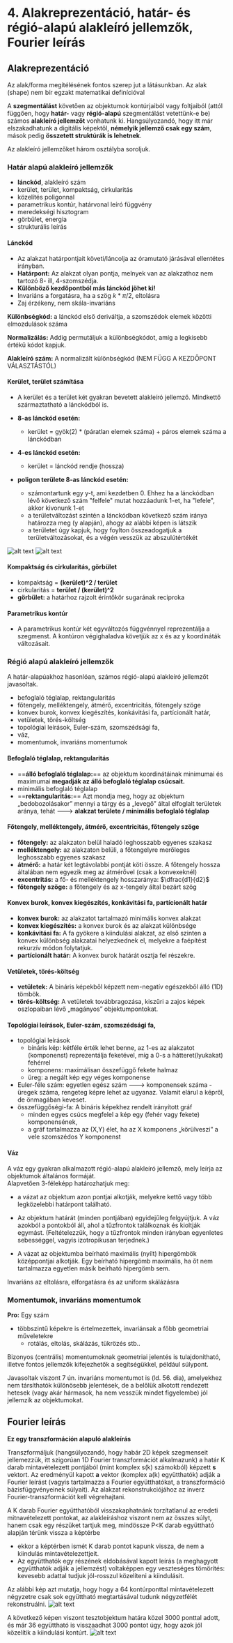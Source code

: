 


# 4. Alakreprezentáció, határ- és régió-alapú alakleíró jellemzők, Fourier leírás

## Alakreprezentáció

Az alak/forma megítélésének fontos szerep jut a látásunkban.
Az alak (shape) nem bír egzakt matematikai definícióval

A **szegmentálást** követően az objektumok kontúrjaiból vagy foltjaiból (attól függően, hogy **határ-** vagy **régió-alapú** szegmentálást vetettünk-e be) számos **alakleíró jellemzőt** vonhatunk ki.
Hangsúlyozandó, hogy itt már elszakadhatunk a digitális képektől, **némelyik jellemző
csak egy szám**, mások pedig **összetett struktúrák is lehetnek**.

Az alakleíró jellemzőket három osztályba soroljuk.

### Határ alapú alakleíró jellemzők

- **lánckód**, alakleíró szám
- kerület, terület, kompaktság, cirkularitás
- közelítés poligonnal
- parametrikus kontúr, határvonal leíró függvény
- meredekségi hisztogram
- görbület, energia
- strukturális leírás

#### Lánckód
- Az alakzat határpontjait követi/láncolja az óramutató járásával ellentétes irányban.
- **Határpont:** Az alakzat olyan pontja, melnyek van az alakzathoz nem tartozó 8- ill, 4-szomszédja.
- **Különböző kezdőpontból más lánckód jöhet ki!**
- Invariáns a forgatásra, ha a szög $k*\pi/2$, eltolásra
- Zaj érzékeny, nem skála-invariáns

**Különbségkód:** a lánckód első deriváltja, a szomszédok elemek közötti elmozdulások száma

**Normalizálás:** Addig permutáljuk a különbségkódot, amíg a legkisebb értékű kódot kapjuk.

**Alakleíró szám:** A normalizált különbségkód (NEM FÜGG A KEZDŐPONT VÁLASZTÁSTÓL)

#### Kerület, terület számítása

- A kerület és a terület két gyakran bevetett alakleíró jellemző. Mindkettő származtatható a lánckódból is.
- **8-as lánckód esetén:** 
	- kerület = gyök(2) * (páratlan elemek száma) + páros elemek száma a lánckódban
- **4-es lánckód esetén:**
	-  kerület = lánckód rendje (hossza)

- **poligon területe 8-as lánckód esetén:** 
	- számontartunk egy y-t, ami kezdetben 0. Ehhez ha a lánckódban lévő következő szám "felfele" mutat hozzáadunk 1-et, ha "lefele", akkor kivonunk 1-et
	- a területváltozást szintén a lánckódban következő szám iránya határozza meg (y alapján), ahogy az alábbi képen is látszik
	- a területet úgy kapjuk, hogy foylton összeadogatjuk a területváltozásokat, és a végén vesszük az abszulútértékét

![alt text](asd.png "Title")
![alt text](asd2.png "Title")

#### Kompaktság és cirkularitás, görbület

- kompaktság = **(kerület)^2 / terület**
- cirkularitás = **terület / (kerület)^2**
- **görbület:** a határhoz rajzolt érintőkör sugarának reciproka
#### Parametrikus kontúr

- A parametrikus kontúr két egyváltozós függvénnyel reprezentálja a szegmenst. A
kontúron végighaladva követjük az x és az y koordináták változásait.

### Régió alapú alakleíró jellemzők

A határ-alapúakhoz hasonlóan, számos régió-alapú alakleíró jellemzőt javasoltak.

- befoglaló téglalap, rektangularitás
- főtengely, melléktengely, átmérő,
excentricitás, főtengely szöge
- konvex burok, konvex kiegészítés,
konkávitási fa, partícionált határ,
- vetületek, törés-költség
- topológiai leírások, Euler-szám,
szomszédsági fa,
- váz,
- momentumok, invariáns momentumok

#### Befoglaló téglalap, rektangularitás

- ==**álló befoglaló téglalap:**== az objektum koordinátáinak minimumai és maximumai **megadják az álló befoglaló téglalap csúcsait.**
- minimális befoglaló téglalap
- ==**rektangularitás:**== Azt mondja meg, hogy az objektum „bedobozolásakor” mennyi a tárgy és a „levegő” által elfoglalt területek aránya, tehát ---> **alakzat területe / minimális befoglaló téglalap**

#### Főtengely, melléktengely, átmérő, excentricitás, főtengely szöge

- **főtengely:** az alakzaton belül haladó leghosszabb egyenes szakasz
- **melléktengely:** az alakzaton belüli, a főtengelyre merőleges leghosszabb egyenes szakasz
- **átmérő:** a határ két legtávolabbi pontját köti össze. A főtengely hossza általában nem egyezik meg az átmérővel (csak a
konvexeknél)
- **excentritás:** a fő- és melléktengely hosszaránya: $\dfrac{d1}{d2}$
- **főtengely szöge:** a főtengely és az x-tengely által bezárt szög

#### Konvex burok, konvex kiegészítés, konkávitási fa, partícionált határ

- **konvex burok:** az alakzatot tartalmazó minimális konvex alakzat
- **konvex kiegészítés:** a konvex burok és az alakzat különbsége
- **konkávitási fa:** A fa gyökere a kiindulási alakzat, az első szinten a konvex különbség alakzatai helyezkednek el, melyekre a faépítést rekurzív módon folytatjuk.
- **partícionált határ:** A konvex burok határát osztja fel részekre.

#### Vetületek, törés-költség

- **vetületek:** A bináris képekből képzett nem-negatív egészekből álló (1D) tömbök.
- **törés-költség:**	 A vetületek továbbragozása, kiszűri a zajos képek oszlopaiban lévő „magányos” objektumpontokat.

#### Topológiai leírások, Euler-szám, szomszédsági fa,

- topológiai leírások
	- bináris kép: kétféle érték lehet benne, az 1-es az alakzatot (komponenst) reprezentálja feketével, míg a 0-s a hátteret(lyukakat) fehérrel
	- komponens: maximálisan összefüggő fekete halmaz
	- üreg: a negált kép egy véges komponense
- Euler-féle szám: egyetlen egész szám ---> komponensek száma - üregek száma, rengeteg képre lehet az ugyanaz. Valamit elárul a képről, de önmagában keveset.
- összefüggőségi-fa: A bináris képekhez rendelt irányított gráf
	- minden egyes csúcs megfelel a kép egy (fehér vagy fekete) komponensének,
	- a gráf tartalmazza az (X,Y) élet, ha az X komponens „körülveszi” a vele szomszédos Y komponenst

#### Váz

A váz egy gyakran alkalmazott régió-alapú alakleíró jellemző, mely leírja az objektumok általános formáját.\
Alapvetően 3-féleképp határozhatjuk meg:
- a vázat az objektum azon pontjai alkotják, melyekre kettő vagy több legközelebbi határpont található.

- Az objektum határát (minden pontjában) egyidejűleg felgyújtjuk. A váz azokból a pontokból áll, ahol a tűzfrontok találkoznak és kioltják egymást. (Feltételezzük, hogy a tűzfrontok minden irányban egyenletes sebességgel, vagyis izotropikusan terjednek.)

- A vázat az objektumba beírható maximális (nyílt) hipergömbök középpontjai alkotják. Egy beírható hipergömb maximális, ha őt nem tartalmazza egyetlen másik beírható hipergömb sem.

Invariáns az eltolásra, elforgatásra és az uniform skálázásra

### Momentumok, invariáns momentumok

**Pro:** 
Egy szám
* többszintű képekre is értelmezettek, invariánsak a főbb geometriai műveletekre
	* rotálás, eltolás, skálázás, tükrözés stb..

Bizonyos (centrális) momentumoknak geometriai jelentés is tulajdonítható, illetve fontos jellemzők kifejezhetők a segítségükkel, például súlypont.

Javasoltak viszont 7 ún. invariáns momentumot is (ld. 56. dia), amelyekhez nem
társíthatók különösebb jelentések, de a belőlük alkotott rendezett hetesek (vagy akár
hármasok, ha nem vesszük mindet figyelembe) jól jellemzik az objektumokat.

## Fourier leírás

**Ez egy transzformáción alapuló alakleírás**

Transzformáljuk (hangsúlyozandó, hogy habár 2D képek szegmenseit jellemezzük, itt
szigorúan 1D Fourier transzformációt alkalmazunk) a határ K darab
mintavételezett pontjából (mint komplex s(k)
számokból) képzett **s** vektort. Az
eredményül kapott **a** vektor (komplex a(k)
együtthatók) adják a Fourier leírást (vagyis tartalmazza a Fourier együtthatókat, a transzformáció bázisfüggvényeinek
súlyait).
Az alakzat rekonstrukciójához az inverz
Fourier-transzformációt kell végrehajtani.

A K darab Fourier együtthatóból visszakaphatnánk torzítatlanul az eredeti mitnavételezett pontokat, az alakleíráshoz viszont
nem az összes súlyt, hanem csak egy részüket tartjuk meg, mindössze P<K darab
együttható alapján térünk vissza a képtérbe
- ekkor a képtérben ismét K darab pontot kapunk vissza, de nem a kiindulás mintavételezettjeit.
- Az együtthatók egy részének eldobásával kapott leírás
(a meghagyott együtthatók adják a jellemzést) voltaképpen egy veszteséges
tömörítés: kevesebb adattal tudjuk jól-rosszul közelíteni a kiindulásit.

Az alábbi kép azt mutatja, hogy hogy a 64 kontúrponttal mintavételezett négyzetre csak
sok együttható megtartásával tudunk négyzetfélét rekonstruálni.
![alt text](asd3.png "Title")

A következő képen viszont tesztobjektum határa közel 3000 ponttal adott,
és már 36 együttható is visszaadhat 3000 pontot úgy, hogy azok jól közelítik a
kiindulási kontúrt.
![alt text](asd4.png "Title")